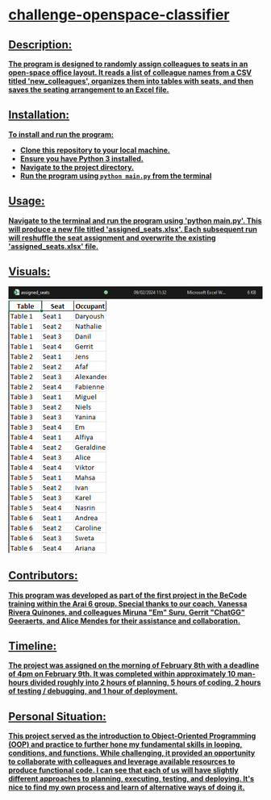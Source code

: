 # <u><b>challenge-openspace-classifier<u><b>

## <b>Description:<b>
The program is designed to randomly assign colleagues to seats in an open-space office layout. It reads a list of colleague names from a CSV titled 'new_colleagues', organizes them into tables with seats, and then saves the seating arrangement to an Excel file.

## <b>Installation:<b>
To install and run the program:
- Clone this repository to your local machine.
- Ensure you have Python 3 installed.
- Navigate to the project directory.
- Run the program using `python main.py` from the terminal

## <b>Usage:<b>
Navigate to the terminal and run the program using 'python main.py'. This will produce a new file titled 'assigned_seats.xlsx'. Each subsequent run will reshuffle the seat assignment and overwrite the existing 'assigned_seats.xlsx' file. 

## <b>Visuals:<b>
![Sample Output](utils/Excel_File_Image.png)
![Sample Output](utils/Excel_Example_Output.png)

## <b>Contributors:<b>
This program was developed as part of the first project in the BeCode training within the Arai 6 group. Special thanks to our coach, Vanessa Rivera Quinones, and colleagues Miruna "Em" Suru, Gerrit "ChatGG" Geeraerts, and Alice Mendes for their assistance and collaboration.

## <b>Timeline:<b>
The project was assigned on the morning of February 8th with a deadline of 4pm on February 9th. It was completed within approximately 10 man-hours divided roughly into 2 hours of planning, 5 hours of coding, 2 hours of testing / debugging, and 1 hour of deployment.

## <b>Personal Situation:<b>
This project served as the introduction to Object-Oriented Programming (OOP) and practice to further hone my fundamental skills in looping, conditions, and functions. While challenging, it provided an opportunity to collaborate with colleagues and leverage available resources to produce functional code. I can see that each of us will have slightly different approaches to planning, executing, testing, and deploying. It's nice to find my own process and learn of alternative ways of doing it.

